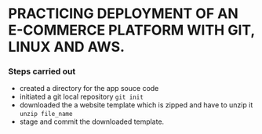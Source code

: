 # PRACTICING DEPLOYMENT OF AN E-COMMERCE PLATFORM WITH GIT, LINUX AND AWS.

### Steps carried out
- created a directory for the app souce code
- initiated a git local repository ` git init `
- downloaded the a website template which is zipped and have to unzip it `unzip file_name `
- stage and commit the downloaded template.
